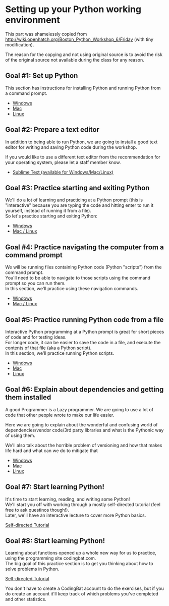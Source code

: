 # Setting up your Python working environment

This part was shamelessly copied from http://wiki.openhatch.org/Boston_Python_Workshop_6/Friday (with tiny modification).  

The reason for the copying and not using original source is to avoid the risk of the original source not available during the class for any reason.

## Goal #1: Set up Python

This section has instructions for installing Python and running Python from a command prompt.

* [Windows](./Windows_set_up_Python.md)
* [Mac](./OSX_set_up_Python.md)
* [Linux](./Linux_set_up_Python.md)

## Goal #2: Prepare a text editor

In addition to being able to run Python, we are going to install a good text editor for writing and saving Python code during the workshop.  

If you would like to use a different text editor from the recommendation for your operating system, please let a staff member know.

* [Sublime Text (available for Windows/Mac/Linux)](./Text_editor.md)

## Goal #3: Practice starting and exiting Python

We'll do a lot of learning and practicing at a Python prompt (this is "interactive" because you are typing the code and hitting enter to run it yourself, instead of running it from a file).  
So let's practice starting and exiting Python:

* [Windows](./Windows_interactive_Python.md)
* [Mac / Linux](./Mac_Linux_interactive_Python.md)

## Goal #4: Practice navigating the computer from a command prompt

We will be running files containing Python code (Python "scripts") from the command prompt.  
You'll need to be able to navigate to those scripts using the command prompt so you can run them.  
In this section, we'll practice using these navigation commands.

* [Windows](./Windows_terminal_navigation.md)
* [Mac / Linux](./Mac_linx_terminal_navigation.md)

## Goal #5: Practice running Python code from a file

Interactive Python programming at a Python prompt is great for short pieces of code and for testing ideas.  
For longer code, it can be easier to save the code in a file, and execute the contents of that file (aka a Python script).  
In this section, we'll practice running Python scripts.

* [Windows](./Windows_Python_scripts.md)
* [Mac](./OSX_Python_scripts.md)
* [Linux](./Linux_Python_scripts.md)

## Goal #6: Explain about dependencies and getting them installed

A good Programmer is a Lazy programmer. We are going to use a lot of code that other people wrote to make our life easier.  

Here we are going to explain about the wonderful and confusing world of dependencies/vendor code/3rd party libraries and what is the Pythonic way of using them.  

We'll also talk about the horrible problem of versioning and how that makes life hard and what can we do to mitigate that

* [Windows](./Windows_project_dependencies.md)
* [Mac](./OSX_project_dependencies.md)
* [Linux](./Linux_project_dependencies.md)

## Goal #7: Start learning Python!

It's time to start learning, reading, and writing some Python!  
We'll start you off with working through a mostly self-directed tutorial (feel free to ask questinos though!).  
Later, we'll have an interactive lecture to cover more Python basics.

[Self-directed Tutorial](./Self_Directed_Tutorial.md)

## Goal #8: Start learning Python!

Learning about functions opened up a whole new way for us to practice, using the programming site codingbat.com.  
The big goal of this practice section is to get you thinking about how to solve problems in Python.

[Self-directed Tutorial](./CodingBat_Using_Codingbat.md)

You don't have to create a CodingBat account to do the exercises, but if you do create an account it'll keep track of which problems you've completed and other statistics.
